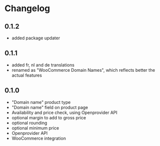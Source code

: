 # Changelog

## 0.1.2

- added package updater

## 0.1.1

- added fr, nl and de translations
- renamed as "WooCommerce Domain Names", which reflects better the actual features

## 0.1.0

- "Domain name" product type
- "Domain name" field on product page
- Availability and price check, using Openprovider API
- optional margin to add to gross price
- optional rounding
- optional minimum price
- Openprovider API
- WooCommerce integration
